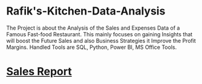# Rafik's-Kitchen-Data-Analysis
The Project is about the Analysis of the Sales and Expenses Data of a Famous Fast-food  Restaurant. This mainly focuses on gaining Insights that will boost the Future Sales and also Business Strategies it Improve the Profit Margins. Handled Tools are SQL, Python, Power BI, MS Office Tools.

# [Sales Report](https://github.com/shridhar1504/Rafik-s-Kitchen-Data-Analysis/tree/main/Sales%20Report)
